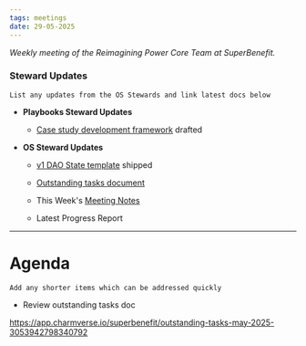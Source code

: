 ```yaml
---
tags: meetings
date: 29-05-2025
---
```

_Weekly meeting of the Reimagining Power Core Team at SuperBenefit._

### Steward Updates

`List any updates from the OS Stewards and link latest docs below`

- **Playbooks Steward Updates**

  - [Case study development framework](https://github.com/superbenefit/knowledge-base/tree/main/notes/dao-primitives/resources) drafted

- **OS Steward Updates**

  - [v1 DAO State template](https://github.com/superbenefit/state-template) shipped

  - [Outstanding tasks document](https://app.charmverse.io/superbenefit/outstanding-tasks-may-2025-3053942798340792) 

  - This Week's [Meeting Notes](https://app.charmverse.io/superbenefit/os-stewards-41-27-5-25-7444808797625915)

  - Latest Progress Report

---

# Agenda

`Add any shorter items which can be addressed quickly`

- Review outstanding tasks doc 

 https://app.charmverse.io/superbenefit/outstanding-tasks-may-2025-3053942798340792

## 